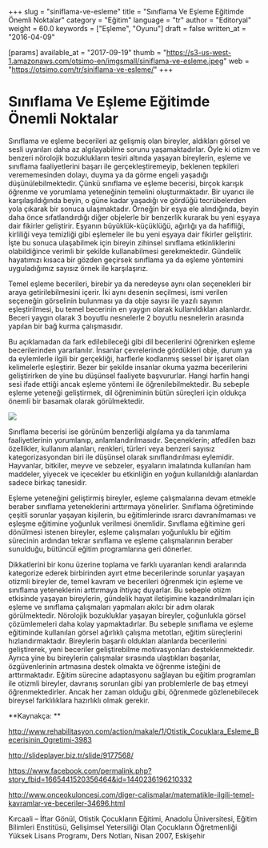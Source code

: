 +++
slug = "siniflama-ve-esleme"
title = "Sınıflama Ve Eşleme Eğitimde Önemli Noktalar"
category = "Eğitim"
language = "tr"
author = "Editoryal"
weight = 60.0
keywords = ["Eşleme", "Oyunu"]
draft = false
written_at = "2016-04-09"

[params]
available_at = "2017-09-19"
thumb = "https://s3-us-west-1.amazonaws.com/otsimo-en/imgsmall/siniflama-ve-esleme.jpeg"
web = "https://otsimo.com/tr/siniflama-ve-esleme/"
+++


# Sınıflama Ve Eşleme Eğitimde Önemli Noktalar

Sınıflama ve eşleme becerileri az gelişmiş olan bireyler, aldıkları görsel ve sesli uyarıları daha az algılayabilme sorunu yaşamaktadırlar. Öyle ki otizm ve benzeri nörolojik bozuklukların tesiri altında yaşayan bireylerin, eşleme ve sınıflama faaliyetlerini başarı ile gerçekleştiremeyip, beklenen tepkileri verememesinden dolayı, duyma ya da görme engeli yaşadığı düşünülebilmektedir. Çünkü sınıflama ve eşleme becerisi, birçok karışık öğrenme ve yorumlama yeteneğinin temelini oluşturmaktadır. Bir uyarıcı ile karşılaşıldığında beyin, o güne kadar yaşadığı ve gördüğü tecrübelerden yola çıkarak bir sonuca ulaşmaktadır. Örneğin bir eşya ele alındığında, beyin daha önce sıfatlandırdığı diğer objelerle bir benzerlik kurarak bu yeni eşyaya dair fikirler geliştirir. Eşyanın büyüklük-küçüklüğü, ağırlığı ya da hafifliği, kirliliği veya temizliği gibi eşlemeler ile bu yeni eşyaya dair fikirler geliştirir. İşte bu sonuca ulaşabilmek için bireyin zihinsel sınıflama etkinliklerini olabildiğince verimli bir şekilde kullanabilmesi gerekmektedir. Gündelik hayatımızı kısaca bir gözden geçirsek sınıflama ya da eşleme yöntemini uyguladığımız sayısız örnek ile karşılaşırız.

Temel eşleme becerileri, birebir ya da neredeyse aynı olan seçenekleri bir araya getirilebilmesini içerir. İki aynı desenin seçilmesi, ismi verilen seçeneğin görselinin bulunması ya da obje sayısı ile yazılı sayının eşleştirilmesi, bu temel becerinin en yaygın olarak kullanıldıkları alanlardır. Beceri yaygın olarak 3 boyutlu nesnelerle 2 boyutlu nesnelerin arasında yapılan bir bağ kurma çalışmasıdır.


Bu açıklamadan da fark edilebileceği gibi dil becerilerini öğrenirken eşleme becerilerinden yararlanılır. İnsanlar çevrelerinde gördükleri obje, durum ya da eylemlerle ilgili bir gerçekliği, harflerle kodlanmış sessel bir işaret olan kelimelerle eşleştirir. Bezer bir şekilde insanlar okuma yazma becerilerini geliştirirken de yine bu düşünsel faaliyete başvururlar. Hangi harfin hangi sesi ifade ettiği ancak eşleme yöntemi ile öğrenilebilmektedir. Bu sebeple eşleme yeteneği geliştirmek, dil öğreniminin bütün süreçleri için oldukça önemli bir basamak olarak görülmektedir.

![](https://s3-us-west-1.amazonaws.com/otsimo-en/imgsmall/blog_ici/pencil_drawing.jpg)

Sınıflama becerisi ise görünüm benzerliği algılama ya da tanımlama faaliyetlerinin yorumlanıp, anlamlandırılmasıdır. Seçeneklerin; atfedilen bazı özellikler, kullanım alanları, renkleri, türleri veya benzeri sayısız kategorizasyondan biri ile düşünsel olarak sınıflandırılması eylemidir. Hayvanlar, bitkiler, meyve ve sebzeler, eşyaların imalatında kullanılan ham maddeler, yiyecek ve içecekler bu etkinliğin en yoğun kullanıldığı alanlardan sadece birkaç tanesidir.

Eşleme yeteneğini geliştirmiş bireyler, eşleme çalışmalarına devam etmekle beraber sınıflama yeteneklerini arttırmaya yönelirler. Sınıflama öğretiminde çeşitli sorunlar yaşayan kişilerin, bu eğitimlerinde ısrarcı davranılmaması ve eşleşme eğitimine yoğunluk verilmesi önemlidir. Sınıflama eğitimine geri dönülmesi istenen bireyler, eşleme çalışmaları yoğunluklu bir eğitim sürecinin ardından tekrar sınıflama ve eşleme çalışmalarının beraber sunulduğu, bütüncül eğitim programlarına geri dönerler.

Dikkatlerini bir konu üzerine toplama ve farklı uyaranları kendi aralarında kategorize ederek birbirinden ayırt etme becerilerinde sorunlar yaşayan otizmli bireyler de, temel kavram ve becerileri öğrenmek için eşleme ve sınıflama yeteneklerini arttırmaya ihtiyaç duyarlar. Bu sebeple otizm etkisinde yaşayan bireylerin, gündelik hayat iletişimine kazandırılmaları için eşleme ve sınıflama çalışmaları yapmaları akılcı bir adım olarak görülmektedir. Nörolojik bozukluklar yaşayan bireyler, çoğunlukla görsel çözümlemeleri daha kolay yapmaktadırlar. Bu sebeple sınıflama ve eşleme eğitiminde kullanılan görsel ağırlıklı çalışma metotları, eğitim süreçlerini hızlandırmaktadır. Bireylerin başarılı oldukları alanlarda becerilerini geliştirerek, yeni beceriler geliştirebilme motivasyonları desteklenmektedir. Ayrıca yine bu bireylerin çalışmalar sırasında ulaştıkları başarılar, özgüvenlerinin artmasına destek olmakta ve öğrenme isteğini de arttırmaktadır. Eğitim sürecine adaptasyonu sağlayan bu eğitim programları ile otizmli bireyler, davranış sorunları gibi yan problemlerle de baş etmeyi öğrenmektedirler. Ancak her zaman olduğu gibi, öğrenmede gözlenebilecek bireysel farklılıklara hazırlıklı olmak gerekir.

**Kaynakça: **

http://www.rehabilitasyon.com/action/makale/1/Otistik_Cocuklara_Esleme_Becerisinin_Ogretimi-3983

http://slideplayer.biz.tr/slide/9177568/

https://www.facebook.com/permalink.php?story_fbid=1665441520356464&id=1440236196210332

http://www.onceokuloncesi.com/diger-calismalar/matematikle-ilgili-temel-kavramlar-ve-beceriler-34696.html

Kırcaali – İftar Gönül, Otistik Çocukların Eğitimi, Anadolu Üniversitesi, Eğitim Bilimleri Enstitüsü, Gelişimsel Yetersiliği Olan Çocukların Öğretmenliği Yüksek Lisans Programı, Ders Notları, Nisan 2007, Eskişehir
